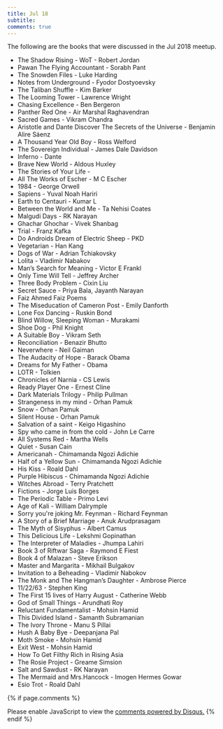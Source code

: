 ```yaml
---
title: Jul 18
subtitle:
comments: true
---
```


<p>The following are the books that were discussed in the Jul 2018 meetup. </p>

- The Shadow Rising - WoT - Robert Jordan
- Pawan The Flying Accountant - Sorabh Pant
- The Snowden Files - Luke Harding
- Notes from Underground - Fyodor Dostyoevsky
- The Taliban Shuffle - Kim Barker
- The Looming Tower - Lawrence Wright
- Chasing Excellence - Ben Bergeron
- Panther Red One - Air Marshal Raghavendran
- Sacred Games - Vikram Chandra
- Aristotle and Dante Discover The Secrets of the Universe - Benjamin Alire Sáenz
- A Thousand Year Old Boy - Ross Welford
- The Sovereign Individual - James Dale Davidson
- Inferno - Dante
- Brave New World - Aldous Huxley
- The Stories of Your Life - 
- All The Works of Escher - M C Escher
- 1984 - George Orwell
- Sapiens - Yuval Noah Hariri
- Earth to Centauri - Kumar L
- Between the World and Me - Ta Nehisi Coates
- Malgudi Days - RK Narayan
- Ghachar Ghochar - Vivek Shanbag
- Trial - Franz Kafka
- Do Androids Dream of Electric Sheep - PKD
- Vegetarian - Han Kang
- Dogs of War - Adrian Tchiakovsky
- Lolita - Vladimir Nabakov
- Man’s Search for Meaning - Victor E Frankl
- Only Time Will Tell - Jeffrey Archer
- Three Body Problem - Cixin Liu
- Secret Sauce - Priya Bala, Jayanth Narayan
- Faiz Ahmed Faiz Poems
- The Miseducation of Cameron Post - Emily Danforth
- Lone Fox Dancing - Ruskin Bond
- Blind Willow, Sleeping Woman - Murakami
- Shoe Dog - Phil Knight
- A Suitable Boy - Vikram Seth
- Reconciliation - Benazir Bhutto
- Neverwhere - Neil Gaiman
- The Audacity of Hope - Barack Obama
- Dreams for My Father - Obama
- LOTR - Tolkien
- Chronicles of Narnia - CS Lewis
- Ready Player One - Ernest Cline
- Dark Materials Trilogy - Philip Pullman
- Strangeness in my mind - Orhan Pamuk
- Snow - Orhan Pamuk
- Silent House - Orhan Pamuk
- Salvation of a saint - Keigo Higashino
- Spy who came in from the cold - John Le Carre
- All Systems Red - Martha Wells
- Quiet - Susan Cain
- Americanah - Chimamanda Ngozi Adichie
- Half of a Yellow Sun - Chimamanda Ngozi Adichie
- His Kiss - Roald Dahl
- Purple Hibiscus - Chimamanda Ngozi Adichie
- Witches Abroad - Terry Pratchett 
- Fictions - Jorge Luis Borges 
- The Periodic Table - Primo Levi
- Age of Kali - William Dalrymple 
- Sorry you're joking Mr. Feynman - Richard Feynman 
- A Story of a Brief Marriage - Anuk Arudprasagam
- The Myth of Sisyphus - Albert Camus
- This Delicious Life - Lekshmi Gopinathan
- The Interpreter of Maladies - Jhumpa Lahiri
- Book 3 of Riftwar Saga - Raymond E Fiest
- Book 4 of Malazan - Steve Erikson
- Master and Margarita - Mikhail Bulgakov
- Invitation to a Beheading - Vladimir Nabokov
- The Monk and The Hangman’s Daughter - Ambrose Pierce
- 11/22/63 - Stephen King 
- The First 15 lives of Harry August - Catherine Webb
- God of Small Things - Arundhati Roy
- Reluctant Fundamentalist - Mohsin Hamid
- This Divided Island - Samanth Subramanian
- The Ivory Throne - Manu S Pillai
- Hush A Baby Bye - Deepanjana Pal
- Moth Smoke - Mohsin Hamid
- Exit West - Mohsin Hamid
- How To Get Filthy Rich in Rising Asia 
- The Rosie Project - Greame Simsion
- Salt and Sawdust - RK Narayan 
- The Mermaid and Mrs.Hancock - Imogen Hermes Gowar
- Esio Trot - Roald Dahl

{% if page.comments %}
<div id="disqus_thread"></div>
<script>

/**
*  RECOMMENDED CONFIGURATION VARIABLES: EDIT AND UNCOMMENT THE SECTION BELOW TO INSERT DYNAMIC VALUES FROM YOUR PLATFORM OR CMS.
*  LEARN WHY DEFINING THESE VARIABLES IS IMPORTANT: https://disqus.com/admin/universalcode/#configuration-variables*/
/*
var disqus_config = function () {
this.page.url = brokebibliophilesbangalore.github.io/meetups/jul_18;  // Replace PAGE_URL with your page's canonical URL variable
this.page.identifier = meetups/jul_18; // Replace PAGE_IDENTIFIER with your page's unique identifier variable
};
*/
(function() { // DON'T EDIT BELOW THIS LINE
var d = document, s = d.createElement('script');
s.src = 'https://abhiramr.disqus.com/embed.js';
s.setAttribute('data-timestamp', +new Date());
(d.head || d.body).appendChild(s);
})();
</script>
<noscript>Please enable JavaScript to view the <a href="https://disqus.com/?ref_noscript">comments powered by Disqus.</a></noscript>
{% endif %}
